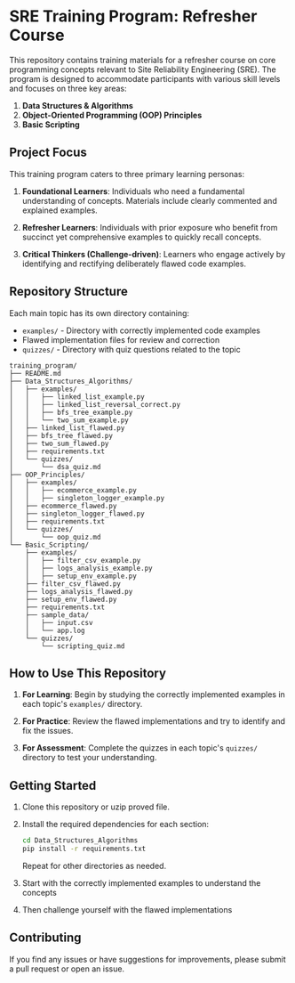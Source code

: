 # SRE Training Program: Refresher Course

This repository contains training materials for a refresher course on core programming concepts relevant to Site Reliability Engineering (SRE). The program is designed to accommodate participants with various skill levels and focuses on three key areas:

1. **Data Structures & Algorithms**
2. **Object-Oriented Programming (OOP) Principles**
3. **Basic Scripting**

## Project Focus

This training program caters to three primary learning personas:

1. **Foundational Learners**: Individuals who need a fundamental understanding of concepts. Materials include clearly commented and explained examples.

2. **Refresher Learners**: Individuals with prior exposure who benefit from succinct yet comprehensive examples to quickly recall concepts.

3. **Critical Thinkers (Challenge-driven)**: Learners who engage actively by identifying and rectifying deliberately flawed code examples.

## Repository Structure

Each main topic has its own directory containing:

- `examples/` - Directory with correctly implemented code examples
- Flawed implementation files for review and correction
- `quizzes/` - Directory with quiz questions related to the topic

``` text
training_program/
├── README.md
├── Data_Structures_Algorithms/
│   ├── examples/
│   │   ├── linked_list_example.py
│   │   ├── linked_list_reversal_correct.py
│   │   ├── bfs_tree_example.py
│   │   └── two_sum_example.py
│   ├── linked_list_flawed.py
│   ├── bfs_tree_flawed.py
│   ├── two_sum_flawed.py
│   ├── requirements.txt
│   └── quizzes/
│       └── dsa_quiz.md
├── OOP_Principles/
│   ├── examples/
│   │   ├── ecommerce_example.py
│   │   ├── singleton_logger_example.py
│   ├── ecommerce_flawed.py
│   ├── singleton_logger_flawed.py
│   ├── requirements.txt
│   └── quizzes/
│       └── oop_quiz.md
└── Basic_Scripting/
    ├── examples/
    │   ├── filter_csv_example.py
    │   ├── logs_analysis_example.py
    │   ├── setup_env_example.py
    ├── filter_csv_flawed.py
    ├── logs_analysis_flawed.py
    ├── setup_env_flawed.py
    ├── requirements.txt
    ├── sample_data/
    │   ├── input.csv
    │   └── app.log
    └── quizzes/
        └── scripting_quiz.md
```

## How to Use This Repository

1. **For Learning**: Begin by studying the correctly implemented examples in each topic's `examples/` directory.

2. **For Practice**: Review the flawed implementations and try to identify and fix the issues.

3. **For Assessment**: Complete the quizzes in each topic's `quizzes/` directory to test your understanding.

## Getting Started

1. Clone this repository or uzip proved file.
2. Install the required dependencies for each section:

   ``` cmd
   cd Data_Structures_Algorithms
   pip install -r requirements.txt
   ```

   Repeat for other directories as needed.

3. Start with the correctly implemented examples to understand the concepts
4. Then challenge yourself with the flawed implementations

## Contributing

If you find any issues or have suggestions for improvements, please submit a pull request or open an issue.
